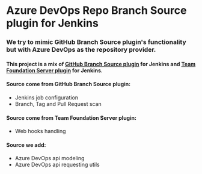 Azure DevOps Repo Branch Source plugin for Jenkins
==================================================

### We try to mimic GitHub Branch Source plugin's functionality but with Azure DevOps as the repository provider.

#### This project is a mix of [GitHub Branch Source plugin] for Jenkins and [Team Foundation Server plugin] for Jenkins.

#### Source come from GitHub Branch Source plugin:
* Jenkins job configuration
* Branch, Tag and Pull Request scan

#### Source come from Team Foundation Server plugin:
* Web hooks handling

#### Source we add:
* Azure DevOps api modeling
* Azure DevOps api requesting utils

[GitHub Branch Source plugin]: https://github.com/jenkinsci/github-branch-source-plugin
[Team Foundation Server plugin]: https://github.com/jenkinsci/tfs-plugin